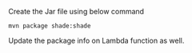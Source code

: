 Create the Jar file using below command

	mvn package shade:shade

Update the package info on Lambda function as well.